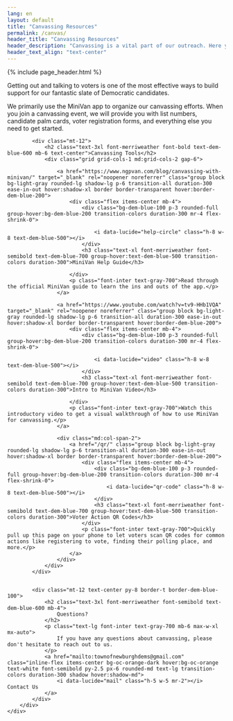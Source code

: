 ```yaml
---
lang: en
layout: default
title: "Canvassing Resources"
permalink: /canvas/
header_title: "Canvassing Resources"
header_description: "Canvassing is a vital part of our outreach. Here you'll find resources to help you connect with voters effectively and represent our Democratic candidates."
header_text_align: "text-center"
---
```


{% include page_header.html %}

<section class="py-12 md:py-16 bg-white">
    <div class="container mx-auto px-4 sm:px-6 lg:px-8">
        <div class="max-w-3xl mx-auto">
            <div class="prose max-w-none text-lg font-inter text-gray-700 leading-relaxed">
                <p>Getting out and talking to voters is one of the most effective ways to build support for our fantastic slate of Democratic candidates.</p>
                <p>We primarily use the MiniVan app to organize our canvassing efforts. When you join a canvassing event, we will provide you with list numbers, candidate palm cards, voter registration forms, and everything else you need to get started.</p>
            </div>

            <div class="mt-12">
                <h2 class="text-3xl font-merriweather font-bold text-dem-blue-600 mb-6 text-center">Canvassing Tools</h2>
                <div class="grid grid-cols-1 md:grid-cols-2 gap-6">
    
                    <a href="https://www.ngpvan.com/blog/canvassing-with-minivan/" target="_blank" rel="noopener noreferrer" class="group block bg-light-gray rounded-lg shadow-lg p-6 transition-all duration-300 ease-in-out hover:shadow-xl border border-transparent hover:border-dem-blue-200">
                        <div class="flex items-center mb-4">
                            <div class="bg-dem-blue-100 p-3 rounded-full group-hover:bg-dem-blue-200 transition-colors duration-300 mr-4 flex-shrink-0">
    
                                <i data-lucide="help-circle" class="h-8 w-8 text-dem-blue-500"></i>
                            </div>
                            <h3 class="text-xl font-merriweather font-semibold text-dem-blue-700 group-hover:text-dem-blue-500 transition-colors duration-300">MiniVan Help Guide</h3>
   
                        </div>
                        <p class="font-inter text-gray-700">Read through the official MiniVan guide to learn the ins and outs of the app.</p>
                    </a>
                   
                    <a href="https://www.youtube.com/watch?v=tv9-HHb1VQA" target="_blank" rel="noopener noreferrer" class="group block bg-light-gray rounded-lg shadow-lg p-6 transition-all duration-300 ease-in-out hover:shadow-xl border border-transparent hover:border-dem-blue-200">
                        <div class="flex items-center mb-4">
                            <div class="bg-dem-blue-100 p-3 rounded-full group-hover:bg-dem-blue-200 transition-colors duration-300 mr-4 flex-shrink-0">
                   
                                <i data-lucide="video" class="h-8 w-8 text-dem-blue-500"></i>
                            </div>
                            <h3 class="text-xl font-merriweather font-semibold text-dem-blue-700 group-hover:text-dem-blue-500 transition-colors duration-300">Intro to MiniVan Video</h3>
                 
                        </div>
                        <p class="font-inter text-gray-700">Watch this introductory video to get a visual walkthrough of how to use MiniVan for canvassing.</p>
                    </a>
                    
                    <div class="md:col-span-2">
                        <a href="/qr/" class="group block bg-light-gray rounded-lg shadow-lg p-6 transition-all duration-300 ease-in-out hover:shadow-xl border border-transparent hover:border-dem-blue-200">
                            <div class="flex items-center mb-4">
                                <div class="bg-dem-blue-100 p-3 rounded-full group-hover:bg-dem-blue-200 transition-colors duration-300 mr-4 flex-shrink-0">
                                    <i data-lucide="qr-code" class="h-8 w-8 text-dem-blue-500"></i>
                                </div>
                                <h3 class="text-xl font-merriweather font-semibold text-dem-blue-700 group-hover:text-dem-blue-500 transition-colors duration-300">Voter Action QR Codes</h3>
                            </div>
                            <p class="font-inter text-gray-700">Quickly pull up this page on your phone to let voters scan QR codes for common actions like registering to vote, finding their polling place, and more.</p>
                        </a>
                    </div>
                </div>
            </div>

    
            <div class="mt-12 text-center py-8 border-t border-dem-blue-100">
                <h2 class="text-3xl font-merriweather font-semibold text-dem-blue-600 mb-4">
                    Questions?
                </h2>
                <p class="text-lg font-inter text-gray-700 mb-6 max-w-xl mx-auto">
                    If you have any questions about canvassing, please don't hesitate to reach out to us.
                </p>
                <a href="mailto:townofnewburghdems@gmail.com" class="inline-flex items-center bg-oc-orange-dark hover:bg-oc-orange text-white font-semibold py-2.5 px-6 rounded-md text-lg transition-colors duration-300 shadow hover:shadow-md">
                    <i data-lucide="mail" class="h-5 w-5 mr-2"></i> Contact Us
                </a>
            </div>
        </div>
    </div>
</section>

<script>
  if (typeof lucide !== 'undefined') {
    lucide.createIcons();
  }
</script>
